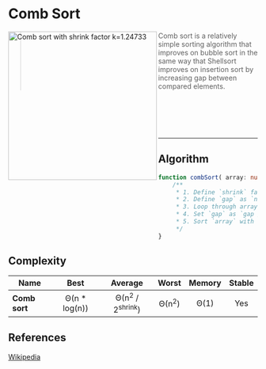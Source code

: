 # Comb Sort

<img
    align="left" width="300px" alt="Comb sort with shrink factor k=1.24733"
    src="https://upload.wikimedia.org/wikipedia/commons/4/46/Comb_sort_demo.gif"
/>


> Comb sort is a relatively simple sorting algorithm that improves on bubble sort in the same way that
> Shellsort improves on insertion sort by increasing gap between compared elements.

<br />
<br />
<br />
<br />

---

## Algorithm

```TypeScript
function combSort( array: number[] ): number[] {
    /**
     * 1. Define `shrink` factor (in current implementation you can find it equal 1.24733)
     * 2. Define `gap` as `n / shrink`, where `n` is length of array.
     * 3. Loop through array and compare `array[i]` and `array[i + gap]` elements, swap them if their order is incorrect.
     * 4. Set `gap` as `gap / shrink` and repeat 3rd and 4th step until `gap` is not equal `1`.
     * 5. Sort `array` with `gap` equal `1` until it is not sorted.
     */
}
```

## Complexity

| Name           | Best            | Average                                 | Worst               | Memory    | Stable    |
| -------------- | :-------------: | :-------------------------------------: | :-----------------: | :-------: | :-------: |
| **Comb sort**  | Θ(n * log(n))   | Θ(n<sup>2</sup> / 2<sup>shrink</sup>)   | Θ(n<sup>2</sup>)    | Θ(1)      | Yes       |


## References

[Wikipedia](https://en.wikipedia.org/wiki/Comb_sort)

